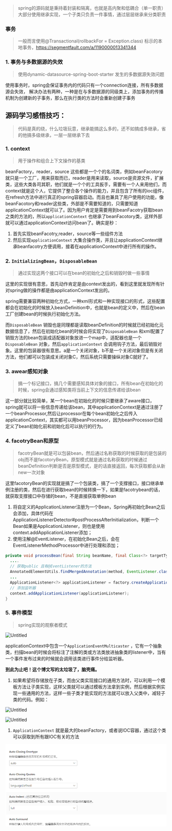 > spring的源码就是秉持着封装和隔离，也就是高内聚和低耦合（单一职责）大部分使用继承实现，一个子类只负责一件事情，通过层层继承来分类职责
> 

### 事务

> 一般而言使用@Transactional(rollbackFor = Exception.class) 标示的本地事务，https://segmentfault.com/a/1190000013341344
> 

### 1. 事务与多数据源的失效

> 使用dynamic-datasource-spring-boot-starter 发生的多数据源失效问题
> 

使用事务时，spring会保证事务内的代码只有一个connection连接，所有多数据源会失效， 解决办法有两种，一种是在与多数据源的同级类上，添加事务的传播机制为创建新的子事务，那么在执行类的方法时会重新创建子事务

## 源码学习感悟技巧：

> 代码是真的绕，什么垃圾玩意，继承能搞这么多的，还不如搞成多继承，省的他搞多级继承，一层一层继承下去
> 

### 1. context

> 用于操作和组合上下文操作的基类
> 

beanFactory，reader，source 这些都是一个个的名词类，例如beanFacotory就只是一个工厂，用来获取而已，reader是用来读取，source是资源文件，扩展类，这些大类各司其职，他们就是一个个的工具扳手，需要有一个人来用他们，而context就是这个人，它提供了整合各个操作的能力，并且包含了所有的ioc组件，在refresh方法中进行真正的spring容器启动。而且也兼具了用户使用的功能，像beanFacotory和reader这些类，外部是不需要知道的，只需要知道applicationContext就可以了。因为用户肯定是需要用到beanFacotry获取bean之类的方法的，所以`applicationContext` 也继承了beanFacotory类，这样外部就可以通过applicationContext访问bean了。确实是秒：

1. 首先实现beanFacotry,reader，source等一些组件方法
2. 然后实现`applicationContext` 大集合操作类，并且让applicationContext继承beanfacotry方便调用，接着在applicationContext中进行所有的操作。

### 2. `InitializingBean`，`DisposableBean`

> 通过实现这两个接口可以在bean的初始化之后和销毁时做一些事情
> 

这里的实现很有意思，首先动作肯定是由context发出的，看到这里就发现所有针对spring做的操作都是由applicationContext发出的。

spring需要兼容两种初始化方式，一种xml形式和一种实现接口的形式，这些配置都会在初始化的时候放入beanDefinition中，也就是bean的定义中，然后在bean工厂创建bean的时候执行初始化方法。

而`DisposableBean` 销毁也是同理都是读取beanDefinition的时候就已经初始化元数据信息了，然后在初始化bean的时候会将实现了`DisposableBean` 和xml配置了销毁方法的bean包装成适配器对象放进一个map中，适配器也是一个`DisposableBean` 对象，然后`applicationContext` 会调用钩子方法，最后销毁对象。这里的包装器很有意思。a是一个关闭对象，b不是一个关闭对象但是有关闭方法，他们都可以包装成关闭对象C，然后系统只需要操纵对象C就好了。

### 3. awear感知对象

> 搞一个标记接口，搞几个需要感知具体对象的接口，所有bean在初始化的时候，spring会通过感知类将当前上下文的信息传递给该bean
> 

这一部分就比较简单，某一个bean在初始化的时候只要继承了aware接口，spring就可以将一些信息传递给该bean，其中applicationContext是通过注册了一个beanProcessor,然后让processor在每个bean初始化之后传入applicationContext，其实都可以用beanProcessor，因为beanProcessor已经定义了bean初始化前和初始化后可以执行的行为。

### 4. facotryBean和原型

> facotryBean就是可以包装bean，然后通过名称获取的时候获取的是包装的obj而不是facotoryBean，原型模式就是通过名称获取的时候通过beanDefinition判断是否是原型模式，是的话直接返回，每次获取都会从新new一次对象
> 

这里facotoryBean的实现就是搞了一个包装类，搞了一个支撑接口，接口继承单例注册的类，然后在进行获取bean的时候转换一下，如果是facotrybean的话，就获取支撑接口中存储的bean，不是直接获取单例bean

1. 将自定义的ApplicationListener注册为一个Bean，Spring再初始化Bean之后会添加，具体代码在ApplicationListenerDetector#postProcessAfterInitialization，判断一个Bean如果是ApplicationListener，则也是使用context.addApplicationListener添加；
2. 使用注解@EventListener，在初始化Bean之后，会在EventListenerMethodProcessor中进行处理和添加；

```java
private void processBean(final String beanName, final Class<?> targetType) {
  ....
  // 获取public 且有@EventListener的方法
  AnnotatedElementUtils.findMergedAnnotation(method, EventListener.class));
  ...
  ApplicationListener<?> applicationListener = factory.createApplicationListener(beanName, targetType, methodToUse);
  // 添加监听器
  context.addApplicationListener(applicationListener);
}
```

### 5. 事件模型

> spring实现的观察者模式
> 

![Untitled](https://s3-us-west-2.amazonaws.com/secure.notion-static.com/25151d57-4590-4733-a94b-27c457c02c5b/Untitled.png)

applicationContext中包含一个`ApplicationEventMulticaster` ，它有一个抽象类，扫描bean的时候会将标注了注解的类或方法类放进抽象类的listener中，当有一个事件发布过来的时候就会调用该类进行事件分给监听器。

**到此为止吧！这个博文写的太垃圾了，脑壳痛。**

1. 如果希望将存储放在子类，而由父类实现接口的通用方法时，可以利用一个模板方法让子类实现，这样父类就可以通过模板方法拿到实例，然后根据实例实现一些通用的方法，这样一些子类才能实现的方法就可以放入父类中，减轻子类的代码。例如：

![Untitled](https://s3-us-west-2.amazonaws.com/secure.notion-static.com/fc52682c-fd73-4684-8253-59c5dc118de7/Untitled.png)

![Untitled](https://s3-us-west-2.amazonaws.com/secure.notion-static.com/2c22c636-5074-4abe-ae01-354f969f0503/Untitled.png)

1. `ApplicationContext` 就是最大的beanFactory，或者说IOC容器，通过这个类可以获取到所有跟IOC有关的方法

![图 5](../images/f20bd72e6f5b9dafe2b546e95a18c51de7e4203639129184b9a4c92148272d21.png)  
